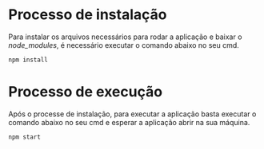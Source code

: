 # Processo de instalação
Para instalar os arquivos necessários para rodar a aplicação e baixar o *node_modules*, é necessário executar o comando abaixo no seu cmd.
```cmd
npm install
```

# Processo de execução
Após o processe de instalação, para executar a aplicação basta executar o comando abaixo no seu cmd e esperar a aplicação abrir na sua máquina.
```cmd
npm start
```
